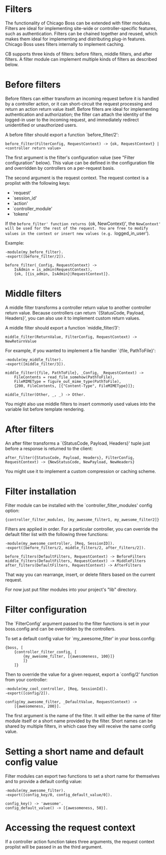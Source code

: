 Filters
==

The functionality of Chicago Boss can be extended with filter modules. Filters
are ideal for implementing site-wide or controller-specific features, such as
authentication. Filters can be chained together and reused, which makes them
ideal for implementing and distributing plug-in features. Chicago Boss uses
filters internally to implement caching.

CB supports three kinds of filters: before filters, middle filters, and
after filters. A filter module can implement multiple kinds of filters as
described below.


Before filters
==

Before filters can either transform an incoming request before it is handled
by a controller action, or it can short-circuit the request processing and
return an action return value itself. Before filters are ideal for implementing
authentication and authorization; the filter can attach the identity of the
logged-in user to the incoming request, and immediately redirect unidentified or 
unauthorized users.

A before filter should export a function `before_filter/2':

    before_filter(FilterConfig, RequestContext) -> {ok, RequestContext} | <controller return value>

The first argument is the filter's configuration value (see "Filter
configuration" below). This value can be defined in the configuration file and
overridden by controllers on a per-request basis.

The second argument is the request context. The request context is a proplist
with the following keys:

* `request'
* `session_id'
* `action'
* `controller_module'
* `tokens'

If the `before_filter' function returns `{ok, NewContext}', the `NewContext' will be
used for the rest of the request. You are free to modify values in the context
or insert new values (e.g. `logged_in_user').

Example:

    -module(my_before_filter).
    -export([before_filter/2]).

    before_filter(_Config, RequestContext) ->
        IsAdmin = is_admin(RequestContext),
        {ok, [{is_admin, IsAdmin}|RequestContext]}.


Middle filters
==

A middle filter transforms a controller return value to another controller
return value. Because controllers can return `{StatusCode, Payload, Headers}',
you can also use it to implement custom return values. 

A middle filter should export a function `middle_filter/3':

    middle_filter(ReturnValue, FilterConfig, RequestContext) -> NewReturnValue

For example, if you wanted to implement a file handler `{file, PathToFile}':

    -module(my_middle_filter).
    -export([middle_filter/3]).

    middle_filter({file, PathToFile}, _Config, _RequestContext) ->
        FileContents = read_file_somehow(PathToFile),
        FileMIMEType = figure_out_mime_type(PathToFile),
        {200, FileContents, [{"Content-Type", FileMIMEType}]};

    middle_filter(Other, _, _) -> Other.

You might also use middle filters to insert commonly used values into
the variable list before template rendering.


After filters
==

An after filter transforms a `{StatusCode, Payload, Headers}' tuple just
before a response is returned to the client:

    after_filter({StatusCode, Payload, Headers}, FilterConfig, RequestContext) -> {NewStatusCode, NewPayload, NewHeaders}

You might use it to implement a custom compression or caching scheme.


Filter installation
==

Filter module can be installed with the `controller_filter_modules' config
option:

    {controller_filter_modules, [my_awesome_filter1, my_awesome_filter2]}

Filters are applied in order. For a particular controller, you can override the
default filter list with the following three functions:

    -module(my_awesome_controller, [Req, SessionID]).
    -export([before_filters/2, middle_filters/2, after_filters/2]).

    before_filters(DefaultFilters, RequestContext) -> BeforeFilters
    middle_filters(DefaultFilters, RequestContext) -> MiddleFilters
    after_filters(DefaultFilters, RequestContext) -> AfterFilters

That way you can rearrange, insert, or delete filters based on the current
request.

For now just put filter modules into your project's "lib" directory.


Filter configuration
==

The `FilterConfig' argument passed to the filter functions is set in your
boss.config and can be overridden by the controllers.

To set a default config value for `my_awesome_filter' in your boss.config:

    {boss, [
        {controller_filter_config, [
            {my_awesome_filter, [{awesomeness, 100}]}
            ]}
        ]}

Then to override the value for a given request, export a `config/2' function
from your controller:

    -module(my_cool_controller, [Req, SessionId]).
    -export([config/2]).

    config(my_awesome_filter, _DefaultValue, RequestContext) ->
        [{awesomeness, 200}].

The first argument is the name of the filter. It will either be the name of
filter module itself or a short name provided by the filter. Short names can
be shared by multiple filters, in which case they will receive the same config
value.


Setting a short name and default config value
==

Filter modules can export two functions to set a short name for themselves and
to provide a default config value:

    -module(my_awesome_filter).
    -export([config_key/0, config_default_value/0]).

    config_key() -> 'awesome'.
    config_default_value() -> [{awesomeness, 50}].


Accessing the request context
==

If a controller action function takes three arguments, the request context proplist
will be passed in as the third argument.
